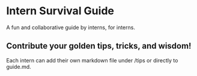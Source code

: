# Intern Survival Guide

A fun and collaborative guide by interns, for interns.

## Contribute your golden tips, tricks, and wisdom!

Each intern can add their own markdown file under /tips or directly to guide.md.
